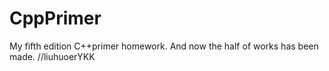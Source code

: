 # CppPrimer
My fifth edition C++primer homework.
And now the half of works has been made.
//liuhuoerYKK
